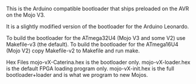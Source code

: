 This is the Arduino compatible bootloader that ships preloaded on the AVR on the Mojo V3.

It is a slightly modified version of the bootloader for the Arduino Leonardo.

To build the bootloader for the ATmega32U4 (Mojo V3 and some V2) use Makefile-v3 (the default). To build the bootloader for the ATmega16U4 (Mojo V2) copy Makefile-v2 to Makefile and run make.

Hex Files
mojo-vX-Caterina.hex is the bootloader only.
mojo-vX-loader.hex is the default FPGA loading program only.
mojo-vX-init.hex is the full bootloader+loader and is what we program to new Mojos.